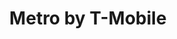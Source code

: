 ---
title: "Metro by T-Mobile"
url: /brooklyn/metro-by-t-mobile-brighton-beach-avenue/
shop: Handy
---